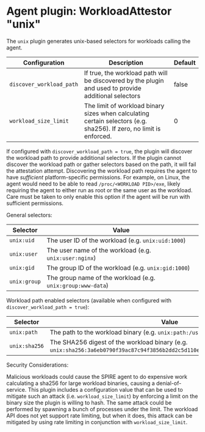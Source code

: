 # Agent plugin: WorkloadAttestor "unix"

The `unix` plugin generates unix-based selectors for workloads calling the agent.

| Configuration | Description | Default |
| ------------- | ----------- | ------- |
| `discover_workload_path` | If true, the workload path will be discovered by the plugin and used to provide additional selectors | false |
| `workload_size_limit` | The limit of workload binary sizes when calculating certain selectors (e.g. sha256). If zero, no limit is enforced. | 0 | 

If configured with `discover_workload_path = true`, the plugin will discover
the workload path to provide additional selectors. If the plugin cannot
discover the workload path or gather selectors based on the path, it will fail
the attestation attempt. Discovering the workload path requires the agent to
have _sufficient_ platform-specific permissions. For example, on Linux, the
agent would need to be able to read `/proc/<WORKLOAD PID>/exe`, likely
requiring the agent to either run as root or the same user as the workload.
Care must be taken to only enable this option if the agent will be run with
sufficient permissions.

General selectors:

| Selector | Value |
| -------- | ----- |
| `unix:uid` | The user ID of the workload (e.g. `unix:uid:1000`) |
| `unix:user` | The user name of the workload (e.g. `unix:user:nginx`) |
| `unix:gid` | The group ID of the workload (e.g. `unix:gid:1000`) |
| `unix:group` | The group name of the workload (e.g. `unix:group:www-data`) |

Workload path enabled selectors (available when configured with `discover_workload_path = true`):

| Selector | Value |
| -------- | ----- |
| `unix:path` | The path to the workload binary (e.g. `unix:path:/usr/bin/nginx`) |
| `unix:sha256` | The SHA256 digest of the workload binary (e.g. `unix:sha256:3a6eb0790f39ac87c94f3856b2dd2c5d110e6811602261a9a923d3bb23adc8b7`) |

Security Considerations:

Malicious workloads could cause the SPIRE agent to do expensive work
calculating a sha256 for large workload binaries, causing a denial-of-service.
This plugin includes a configuration value that can be used to mitigate such an
attack (i.e. `workload_size_limit`) by enforcing a limit on the binary size the
plugin is willing to hash. The same attack could be performed by spawning a
bunch of processes under the limit. The workload API does not yet support rate
limiting, but when it does, this attack can be mitigated by using rate limiting
in conjunction with `workload_size_limit`.
